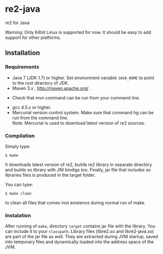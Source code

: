 re2-java
========

re2 for Java

Warning: Only 64bit Linux is supported for now. It should be easy to add support for other platforms.

## Installation ##

### Requirements ###
* Java 7 (JDK 1.7) or higher. Set environment variable `JAVA_HOME` to point to the root directory of JDK.
* Maven 3.x , http://maven.apache.org/ .
- Check that mvn command can be run from your command line.
* gcc 4.5.x or higher.
* Mercurial version control system. Make sure that command hg can be run from the command line.  
Note: Mercurial is used to download latest version of re2 sources.

### Compilation ###

Simply type:

    $ make

It downloads latest version of re2, builds re2 library in separate directory and builds so library with JNI bindigs too.
Finally, jar file that includes so libraries files is produced in the target folder.

You can type:

    $ make clean

to clean all files that comes inot existence during normal run of make.

### Instalation ###

After running of `make`, directory `target` contains jar file with the library. You can include it to your `classpath`.
Library files (libre2.so and libre2-java.so) are part of the jar file as well. They are extracted during JVM
startup, saved into temporary files and dynamically loaded into the address space of the JVM.
